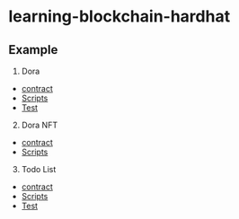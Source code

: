 # learning-blockchain-hardhat

## Example

1. Dora
* [contract](contracts/dora.sol)
* [Scripts](scripts/dora.js)
* [Test](test/dora.js)
2. Dora NFT
* [contract](contracts/dora_nft.sol)
* [Scripts](scripts/dora_nft.js)
3. Todo List
* [contract](contracts/todolist.sol)
* [Scripts](scripts/todolist.js)
* [Test](test/todolist.js)